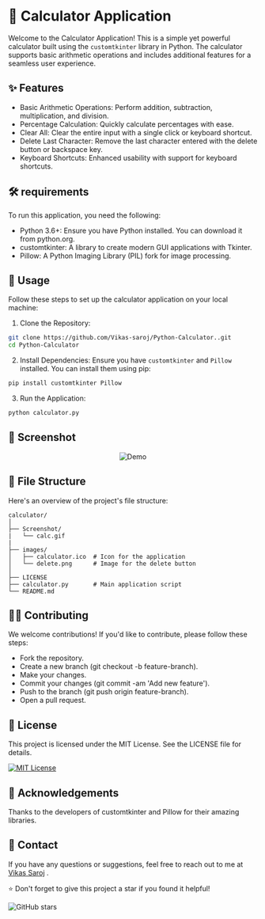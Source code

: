 # 🧮 Calculator Application

Welcome to the Calculator Application! This is a simple yet powerful calculator built using the `customtkinter` library in Python. The calculator supports basic arithmetic operations and includes additional features for a seamless user experience.

## ✨ Features
- Basic Arithmetic Operations: Perform addition, subtraction, multiplication, and division.
- Percentage Calculation: Quickly calculate percentages with ease.
- Clear All: Clear the entire input with a single click or keyboard shortcut.
- Delete Last Character: Remove the last character entered with the delete button or backspace key.
- Keyboard Shortcuts: Enhanced usability with support for keyboard shortcuts.

## 🛠️ requirements
To run this application, you need the following:

- Python 3.6+: Ensure you have Python installed. You can download it from python.org.
- customtkinter: A library to create modern GUI applications with Tkinter.
- Pillow: A Python Imaging Library (PIL) fork for image processing.


## 🚀 Usage
Follow these steps to set up the calculator application on your local machine:

1. Clone the Repository:

```bash
git clone https://github.com/Vikas-saroj/Python-Calculator..git
cd Python-Calculator
```

2. Install Dependencies:
Ensure you have `customtkinter` and `Pillow` installed. You can install them using pip:

```bash
pip install customtkinter Pillow
```
3. Run the Application:

```bash
python calculator.py
```
## 📸 Screenshot

<p align="center">
  <img src="./Screeshot/calc.gif" alt='Demo'>
</p>

## 📂 File Structure
Here's an overview of the project's file structure:

```text
calculator/
│
├── Screenshot/
|   └── calc.gif
|
├── images/
│   ├── calculator.ico  # Icon for the application
│   └── delete.png      # Image for the delete button
│
├── LICENSE
├── calculator.py       # Main application script
└── README.md           

```

## 👨‍💻 Contributing
We welcome contributions! If you'd like to contribute, please follow these steps:

- Fork the repository.
- Create a new branch (git checkout -b feature-branch).
- Make your changes.
- Commit your changes (git commit -am 'Add new feature').
- Push to the branch (git push origin feature-branch).
- Open a pull request.

## 📜 License
This project is licensed under the MIT License. See the LICENSE file for details.

[![MIT License](https://img.shields.io/github/license/Vikas-saroj/Python-Calculator
)](https://github.com/Vikas-saroj/Python-Calculator/blob/main/LICENSE)

## 🤝 Acknowledgements
Thanks to the developers of customtkinter and Pillow for their amazing libraries.


## 📧 Contact
If you have any questions or suggestions, feel free to reach out to me at [Vikas Saroj](vikas.saroj.gs8@example.com) . 


⭐️ Don't forget to give this project a star if you found it helpful!

![GitHub stars](https://img.shields.io/github/stars/Vikas-saroj/Python-Calculator?style=social)

